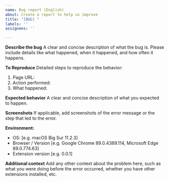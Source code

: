 ```yaml
---
name: Bug report (English)
about: Create a report to help us improve
title: "[BUG] "
labels: ''
assignees: ''

---
```


**Describe the bug**
A clear and concise description of what the bug is. Please include details like what happened, when it happened, and how often it happens.

**To Reproduce**
Detailed steps to reproduce the behavior:
1. Page URL: 
2. Action performed: 
3. What happened:

**Expected behavior**
A clear and concise description of what you expected to happen.

**Screenshots**
If applicable, add screenshots of the error message or the step that led to the error.

**Environment:**
 - OS: [e.g. macOS Big Sur 11.2.3]
 - Browser / Version [e.g. Google Chrome 89.0.4389.114, Microsoft Edge 89.0.774.63]
 - Extension version [e.g. 0.0.1]

**Additional context**
Add any other context about the problem here, such as what you were doing before the error occurred, whether you have other extensions installed, etc.
